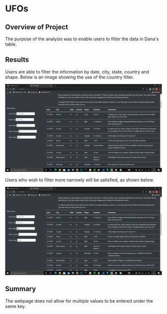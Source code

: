 # UFOs
## Overview of Project
The purpose of the analysis was to enable users to filter the data in Dana's table.

## Results
Users are able to filter the information by date, city, state, country and shape. Below is an image showing the use of the country filter. 

![country](country.png)

Users who wish to filter more narrowly will be satisfied, as shown below.

![state](state.png)

## Summary

The webpage does not allow for multiple values to be entered under the same key. 

